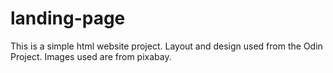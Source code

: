 # landing-page
This is a simple html website project.
Layout and design used from the Odin Project.
Images used are from pixabay.
